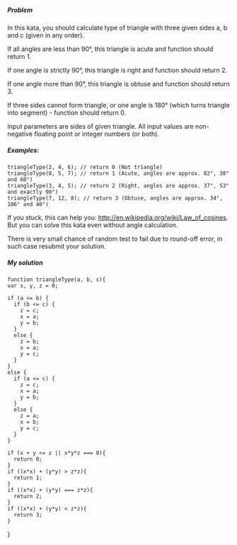 ##### Problem
In this kata, you should calculate type of triangle with three given sides a, b and c (given in any order).

If all angles are less than 90°, this triangle is acute and function should return 1.

If one angle is strictly 90°, this triangle is right and function should return 2.

If one angle more than 90°, this triangle is obtuse and function should return 3.

If three sides cannot form triangle, or one angle is 180° (which turns triangle into segment) - function should return 0.

Input parameters are sides of given triangle. All input values are non-negative floating point or integer numbers (or both).


##### Examples:

	triangleType(2, 4, 6); // return 0 (Not triangle)
	triangleType(8, 5, 7); // return 1 (Acute, angles are approx. 82°, 38° and 60°)
	triangleType(3, 4, 5); // return 2 (Right, angles are approx. 37°, 53° and exactly 90°)
	triangleType(7, 12, 8); // return 3 (Obtuse, angles are approx. 34°, 106° and 40°)
	
If you stuck, this can help you: http://en.wikipedia.org/wiki/Law_of_cosines. But you can solve this kata even without angle calculation.

There is very small chance of random test to fail due to round-off error, in such case resubmit your solution.

##### My solution
	function triangleType(a, b, c){
    var x, y, z = 0;
    
    if (a <= b) {
      if (b <= c) {
        z = c;
        x = a;
        y = b;
      }
      else {
        z = b;
        x = a;
        y = c;
      }  
    }
    else {
      if (a <= c) {
        z = c;
        x = a;
        y = b;
      }
      else {
        z = a;
        x = b;
        y = c;
      }
    } 

    if (x + y <= z || x*y*z === 0){
      return 0;
    }
    if ((x*x) + (y*y) > z*z){
      return 1;  
    }
    if ((x*x) + (y*y) === z*z){
      return 2;
    }  
    if ((x*x) + (y*y) < z*z){
      return 3;
    }
  }
